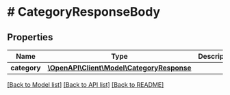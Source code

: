 # # CategoryResponseBody

## Properties

Name | Type | Description | Notes
------------ | ------------- | ------------- | -------------
**category** | [**\OpenAPI\Client\Model\CategoryResponse**](CategoryResponse.md) |  | [optional]

[[Back to Model list]](../../README.md#models) [[Back to API list]](../../README.md#endpoints) [[Back to README]](../../README.md)
